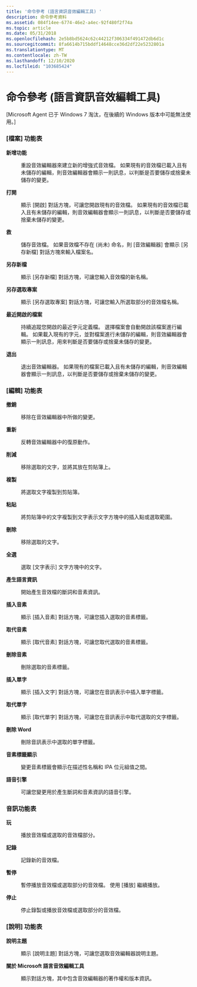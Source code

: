 ```yaml
---
title: '命令參考 (語言資訊音效編輯工具) '
description: 命令參考資料
ms.assetid: 084f14ee-6774-46e2-a4ec-92f480f2f74a
ms.topic: article
ms.date: 05/31/2018
ms.openlocfilehash: 2e5b8bd5624c62c44212f306334f491472db6d1c
ms.sourcegitcommit: 8fa6614b715bddf14648cce36d2df22e5232801a
ms.translationtype: MT
ms.contentlocale: zh-TW
ms.lasthandoff: 12/10/2020
ms.locfileid: "103685424"
---
```

# <a name="command-reference-linguistic-information-sound-editing-tool"></a>命令參考 (語言資訊音效編輯工具) 

\[Microsoft Agent 已于 Windows 7 淘汰，在後續的 Windows 版本中可能無法使用。\]

### <a name="the-file-menu"></a>[檔案] 功能表

<dl> <dt>

<span id="New"></span><span id="new"></span><span id="NEW"></span>**新增功能**
</dt> <dd>

重設音效編輯器來建立新的增強式音效檔。 如果現有的音效檔已載入且有未儲存的編輯，則音效編輯器會顯示一則訊息，以判斷是否要儲存或捨棄未儲存的變更。

</dd> <dt>

<span id="Open"></span><span id="open"></span><span id="OPEN"></span>**打開**
</dt> <dd>

顯示 [開啟] 對話方塊，可讓您開啟現有的音效檔。 如果現有的音效檔已載入且有未儲存的編輯，則音效編輯器會顯示一則訊息，以判斷是否要儲存或捨棄未儲存的變更。

</dd> <dt>

<span id="Save"></span><span id="save"></span><span id="SAVE"></span>**救**
</dt> <dd>

儲存音效檔。 如果音效檔不存在 (尚未) 命名，則 [音效編輯器] 會顯示 [另存新檔] 對話方塊來輸入檔案名。

</dd> <dt>

<span id="Save_As"></span><span id="save_as"></span><span id="SAVE_AS"></span>**另存新檔**
</dt> <dd>

顯示 [另存新檔] 對話方塊，可讓您輸入音效檔的新名稱。

</dd> <dt>

<span id="Save_Selection_As"></span><span id="save_selection_as"></span><span id="SAVE_SELECTION_AS"></span>**另存選取專案**
</dt> <dd>

顯示 [另存選取專案] 對話方塊，可讓您輸入所選取部分的音效檔名稱。

</dd> <dt>

<span id="Most_Recently_Open_Files"></span><span id="most_recently_open_files"></span><span id="MOST_RECENTLY_OPEN_FILES"></span>**最近開啟的檔案**
</dt> <dd>

持續追蹤您開啟的最近字元定義檔。 選擇檔案會自動開啟該檔案進行編輯。 如果載入現有的字元，並對檔案進行未儲存的編輯，則音效編輯器會顯示一則訊息，用來判斷是否要儲存或捨棄未儲存的變更。

</dd> <dt>

<span id="Exit"></span><span id="exit"></span><span id="EXIT"></span>**退出**
</dt> <dd>

退出音效編輯器。 如果現有的檔案已載入且有未儲存的編輯，則音效編輯器會顯示一則訊息，以判斷是否要儲存或捨棄未儲存的變更。

</dd> </dl>

### <a name="the-edit-menu"></a>[編輯] 功能表

<dl> <dt>

<span id="Undo"></span><span id="undo"></span><span id="UNDO"></span>**撤銷**
</dt> <dd>

移除在音效編輯器中所做的變更。

</dd> <dt>

<span id="Redo"></span><span id="redo"></span><span id="REDO"></span>**重新**
</dt> <dd>

反轉音效編輯器中的復原動作。

</dd> <dt>

<span id="Cut"></span><span id="cut"></span><span id="CUT"></span>**削減**
</dt> <dd>

移除選取的文字，並將其放在剪貼簿上。

</dd> <dt>

<span id="Copy"></span><span id="copy"></span><span id="COPY"></span>**複製**
</dt> <dd>

將選取文字複製到剪貼簿。

</dd> <dt>

<span id="Paste"></span><span id="paste"></span><span id="PASTE"></span>**粘貼**
</dt> <dd>

將剪貼簿中的文字複製到文字表示文字方塊中的插入點或選取範圍。

</dd> <dt>

<span id="Delete"></span><span id="delete"></span><span id="DELETE"></span>**刪除**
</dt> <dd>

移除選取的文字。

</dd> <dt>

<span id="Select_All"></span><span id="select_all"></span><span id="SELECT_ALL"></span>**全選**
</dt> <dd>

選取 [文字表示] 文字方塊中的文字。

</dd> <dt>

<span id="Generate_Linguistic_Info"></span><span id="generate_linguistic_info"></span><span id="GENERATE_LINGUISTIC_INFO"></span>**產生語言資訊**
</dt> <dd>

開始產生音效檔的斷詞和音素資訊。

</dd> <dt>

<span id="Insert_Phoneme"></span><span id="insert_phoneme"></span><span id="INSERT_PHONEME"></span>**插入音素**
</dt> <dd>

顯示 [插入音素] 對話方塊，可讓您插入選取的音素標籤。

</dd> <dt>

<span id="Replace_Phoneme"></span><span id="replace_phoneme"></span><span id="REPLACE_PHONEME"></span>**取代音素**
</dt> <dd>

顯示 [取代音素] 對話方塊，可讓您取代選取的音素標籤。

</dd> <dt>

<span id="Delete_Phoneme"></span><span id="delete_phoneme"></span><span id="DELETE_PHONEME"></span>**刪除音素**
</dt> <dd>

刪除選取的音素標籤。

</dd> <dt>

<span id="Insert_Word"></span><span id="insert_word"></span><span id="INSERT_WORD"></span>**插入單字**
</dt> <dd>

顯示 [插入文字] 對話方塊，可讓您在音訊表示中插入單字標籤。

</dd> <dt>

<span id="Replace_Word"></span><span id="replace_word"></span><span id="REPLACE_WORD"></span>**取代單字**
</dt> <dd>

顯示 [取代單字] 對話方塊，可讓您在音訊表示中取代選取的文字標籤。

</dd> <dt>

<span id="Delete_Word"></span><span id="delete_word"></span><span id="DELETE_WORD"></span>**刪除 Word**
</dt> <dd>

刪除音訊表示中選取的單字標籤。

</dd> <dt>

<span id="Phoneme_Label_Display"></span><span id="phoneme_label_display"></span><span id="PHONEME_LABEL_DISPLAY"></span>**音素標籤顯示**
</dt> <dd>

變更音素標籤會顯示在描述性名稱和 IPA 位元組值之間。

</dd> <dt>

<span id="Speech_Engine"></span><span id="speech_engine"></span><span id="SPEECH_ENGINE"></span>**語音引擎**
</dt> <dd>

可讓您變更用於產生斷詞和音素資訊的語音引擎。

</dd> </dl>

### <a name="the-audio-menu"></a>音訊功能表

<dl> <dt>

<span id="Play"></span><span id="play"></span><span id="PLAY"></span>**玩**
</dt> <dd>

播放音效檔或選取的音效檔部分。

</dd> <dt>

<span id="Record"></span><span id="record"></span><span id="RECORD"></span>**記錄**
</dt> <dd>

記錄新的音效檔。

</dd> <dt>

<span id="Pause"></span><span id="pause"></span><span id="PAUSE"></span>**暫停**
</dt> <dd>

暫停播放音效檔或選取部分的音效檔。 使用 [播放] 繼續播放。

</dd> <dt>

<span id="Stop"></span><span id="stop"></span><span id="STOP"></span>**停止**
</dt> <dd>

停止錄製或播放音效檔或選取部分的音效檔。

</dd> </dl>

### <a name="the-help-menu"></a>[說明] 功能表

<dl> <dt>

<span id="Help_Topics"></span><span id="help_topics"></span><span id="HELP_TOPICS"></span>**說明主題**
</dt> <dd>

顯示 [說明主題] 對話方塊，可讓您選取音效編輯器說明主題。

</dd> <dt>

<span id="About_Microsoft_Linguistic_Sound_Editing_Tool"></span><span id="about_microsoft_linguistic_sound_editing_tool"></span><span id="ABOUT_MICROSOFT_LINGUISTIC_SOUND_EDITING_TOOL"></span>**關於 Microsoft 語言音效編輯工具**
</dt> <dd>

顯示對話方塊，其中包含音效編輯器的著作權和版本資訊。

</dd> </dl>

 

 




